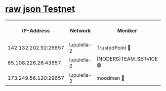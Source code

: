 [raw json Testnet](https://rpc-check.jaclalt.stavr.tech/jaclalt/rpc-jaclalt-result.json)
=

<table><tr><th>IP-Address</th><th>Network</th><th>Moniker</th><th>Latest Block Height</th><th>Earliest Block Height</th><th>Catching Up</th><th>Tx Index</th><th>Voting Power</th><th>Scan Time</th></tr><tr><td>142.132.202.92:26857</td><td>lupulella-2</td><td>TrustedPoint 🔴</td><td>7052327</td><td>6282001</td><td>False</td><td>off</td><td>400065</td><td>2024-03-11T06:29:55.534385004UTC</td></tr><tr><td>65.108.226.26:43657</td><td>lupulella-2</td><td>[NODERS]TEAM_SERVICE 🟢</td><td>7052327</td><td>6282001</td><td>False</td><td>on</td><td>0</td><td>2024-03-11T06:29:55.858684768UTC</td></tr><tr><td>173.249.56.120:29657</td><td>lupulella-2</td><td>moodman 🔴</td><td>7052327</td><td>6952327</td><td>False</td><td>off</td><td>1075134</td><td>2024-03-11T06:29:55.305046679UTC</td></tr></table>
